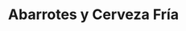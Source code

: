 ---
title: "Abarrotes y Cerveza Fría"
url: /zapopan/abarrotes-y-cerveza-fria-blvd-las-torres/
shop: comodidad
---